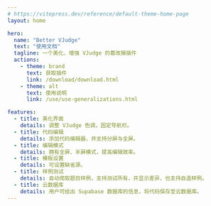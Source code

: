 ```yaml
---
# https://vitepress.dev/reference/default-theme-home-page
layout: home

hero:
  name: "Better VJudge"
  text: "使用文档"
  tagline: 一个美化、增强 VJudge 的篡改猴插件
  actions:
    - theme: brand
      text: 获取插件
      link: /download/download.html
    - theme: alt
      text: 使用说明
      link: /use/use-generalizations.html

features:
  - title: 美化界面
    details: 调整 VJudge 色调，固定导航栏。
  - title: 代码编辑
    details: 添加代码编辑器，并支持分屏与全屏。  
  - title: 编辑模式
    details: 拥有全屏、半屏模式，提高编辑效率。
  - title: 模板设置
    details: 可设置缺省源。
  - title: 样例测试
    details: 自动爬取题目样例，支持测试所有，并显示差异，也支持自造样例。
  - title: 云数据库
    details: 用户可给出 Supabase 数据库的信息，将代码保存至云数据库。
---
```


